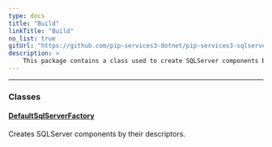 ```yaml
---
type: docs
title: "Build"
linkTitle: "Build"
no_list: true
gitUrl: "https://github.com/pip-services3-dotnet/pip-services3-sqlserver-dotnet"
description: >
    This package contains a class used to create SQLServer components based on their descriptors.
---
```

---
<div class="module-body"> 

### Classes

#### [DefaultSqlServerFactory](default_sqlserver_factory)
Creates SQLServer components by their descriptors.


</div>


